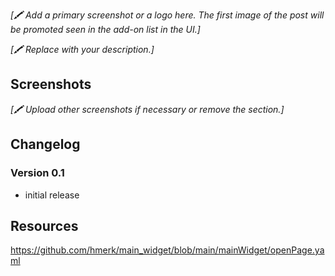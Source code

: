 _[🖍 Add a primary screenshot or a logo here. The first image of the post will be promoted seen in the add-on list in the UI.]_

_[🖍 Replace with your description.]_

## Screenshots

_[🖍 Upload other screenshots if necessary or remove the section.]_

## Changelog
### Version 0.1
- initial release

## Resources

https://github.com/hmerk/main_widget/blob/main/mainWidget/openPage.yaml